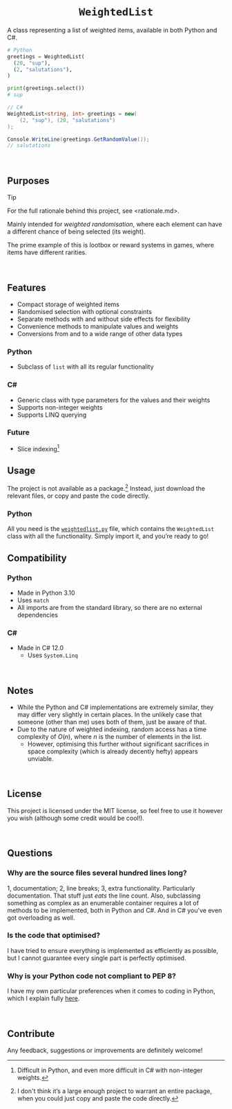 <h1 align="center"> <code>WeightedList</code> </h1>

A class representing a list of weighted items, available in both Python and C#.


```py
# Python
greetings = WeightedList(
  (20, "sup"),
  (2, "salutations"),
)

print(greetings.select())
# sup
```

```cs
// C#
WeightedList<string, int> greetings = new(
    (2, "sup"), (20, "salutations")
);

Console.WriteLine(greetings.GetRandomValue());
// salutations
```


<br>


## Purposes

> [!Tip]
> For the full rationale behind this project, see <rationale.md>.

Mainly intended for *weighted randomisation*, where each element can have a different chance of being selected (its weight).

The prime example of this is lootbox or reward systems in games, where items have different rarities.


<br>


## Features

- Compact storage of weighted items
- Randomised selection with optional constraints
- Separate methods with and without side effects for flexibility
- Convenience methods to manipulate values and weights
- Conversions from and to a wide range of other data types

### Python
- Subclass of `list` with all its regular functionality

### C#
- Generic class with type parameters for the values and their weights
- Supports non-integer weights
- Supports LINQ querying

### Future
- Slice indexing[^slice]

[^slice]: Difficult in Python, and even more difficult in C# with non-integer weights.


## Usage

The project is not available as a package.[^package] Instead, just download the relevant files, or copy and paste the code directly.

[^package]: I don't think it’s a large enough project to warrant an entire package, when you could just copy and paste the code directly.

### Python
All you need is the [`weightedlist.py`](Python/weightedlist.py) file, which contains the `WeightedList` class with all the functionality. Simply import it, and you’re ready to go!

<!--
### Implementation
A `WeightedList` works just like how a `list` does, except rather than storing the values themselves, it stores `WeightedItem` objects. The value and weight of each item can be accessed through the `value` and `weight` attributes, respectively. These are passed in as pairs when instantiating the list:

```py
wl = WeightedList(
  (2, "sup"),
  (7, "nova"),
  (13, "shard"),
  ...
)
```

The `weight` of each item can be thought of as how many duplicates are stored (which would replicate the weighting mechanic):

```py
>>> wl = WeightedList(sup = 2, nova = 7)

>>> wl[0].value
'sup'
>>> wl[1].value
'sup'
>>> wl[2].value
'nova'
>>> wl[8].value
'nova'

>>> wl.select(7)
['nova', 'sup', 'nova', 'nova', 'sup', 'nova', 'nova']
# 'nova' has a higher change of being selected
```

Here’s a quick example of how a `WeightedList` could be used for weighted randomization:

```py
greetings = WeightedList()
responses = WeightedList()

name = input(f"{greetings.select()}! What’s your name?")
print(f"{greetings.select()} {name}. {responses.select()}!")
```

More examples and a full [walkthrough](examples/walkthrough.md) can be found in [examples](examples).
-->


## Compatibility

### Python
- Made in Python 3.10
- Uses `match`
- All imports are from the standard library, so there are no external dependencies

### C#
- Made in C# 12.0
  - Uses `System.Linq`


<br>


## Notes

- While the Python and C# implementations are extremely similar, they may differ very slightly in certain places. In the unlikely case that someone (other than me) uses both of them, just be aware of that.
- Due to the nature of weighted indexing, random access has a time complexity of $O(n)$, where $n$ is the number of elements in the list.
  - However, optimising this further without significant sacrifices in space complexity (which is already decently hefty) appears unviable.


<br>


## License
This project is licensed under the MIT license, so feel free to use it however you wish (although some credit would be cool!).


<br>


## Questions

### Why are the source files several hundred lines long?
1, documentation; 2, line breaks; 3, extra functionality. Particularly documentation. That stuff just *eats* the line count. Also, subclassing something as complex as an enumerable container requires a lot of methods to be implemented, both in Python and C#. And in C# you've even got overloading as well.

### Is the code that optimised?
I have tried to ensure everything is implemented as efficiently as possible, but I cannot guarantee every single part is perfectly optimised.

### Why is your Python code not compliant to PEP 8?
I have my own particular preferences when it comes to coding in Python, which I explain fully [here](https://github.com/Sup2point0/Assort/blob/origin/~writing/Python%20Syntax.md).


<br>


## Contribute

Any feedback, suggestions or improvements are definitely welcome!
